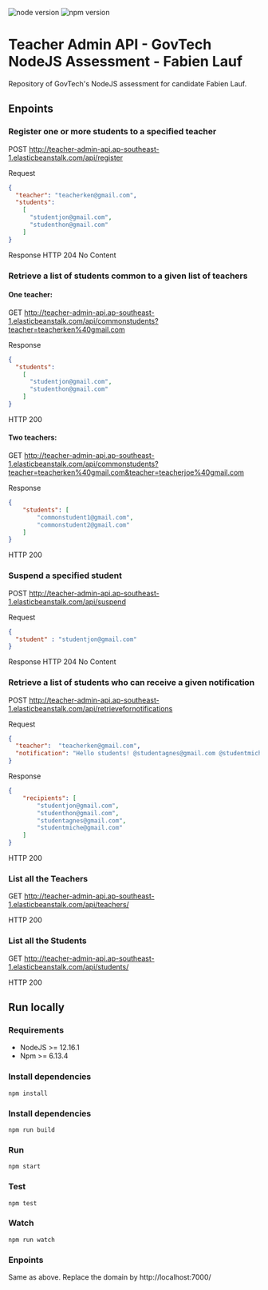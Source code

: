 ![node version](https://img.shields.io/badge/node-v12.16.1-blue.svg)
![npm version](https://img.shields.io/badge/npm-6.13.4-blue.svg)

# Teacher Admin API - GovTech NodeJS Assessment - Fabien Lauf

Repository of GovTech's NodeJS assessment for candidate Fabien Lauf.

## Enpoints

### Register one or more students to a specified teacher
POST http://teacher-admin-api.ap-southeast-1.elasticbeanstalk.com/api/register

Request
```json
{
  "teacher": "teacherken@gmail.com",
  "students":
    [
      "studentjon@gmail.com",
      "studenthon@gmail.com"
    ]
}
```
Response
HTTP 204 No Content

### Retrieve a list of students common to a given list of teachers
#### One teacher:
GET http://teacher-admin-api.ap-southeast-1.elasticbeanstalk.com/api/commonstudents?teacher=teacherken%40gmail.com

Response
```json
{
  "students":
    [
      "studentjon@gmail.com",
      "studenthon@gmail.com"
    ]
}
```
HTTP 200

#### Two teachers:
GET http://teacher-admin-api.ap-southeast-1.elasticbeanstalk.com/api/commonstudents?teacher=teacherken%40gmail.com&teacher=teacherjoe%40gmail.com

Response
```json
{
    "students": [
        "commonstudent1@gmail.com",
        "commonstudent2@gmail.com"
    ]
}
```
HTTP 200

### Suspend a specified student
POST http://teacher-admin-api.ap-southeast-1.elasticbeanstalk.com/api/suspend

Request
```json
{
  "student" : "studentjon@gmail.com"
}
```
Response
HTTP 204 No Content

### Retrieve a list of students who can receive a given notification
POST http://teacher-admin-api.ap-southeast-1.elasticbeanstalk.com/api/retrievefornotifications

Request
```json
{
  "teacher":  "teacherken@gmail.com",
  "notification": "Hello students! @studentagnes@gmail.com @studentmiche@gmail.com"
}
```
Response
```json
{
    "recipients": [
        "studentjon@gmail.com",
        "studenthon@gmail.com",
        "studentagnes@gmail.com",
        "studentmiche@gmail.com"
    ]
}
```
HTTP 200

### List all the Teachers
GET http://teacher-admin-api.ap-southeast-1.elasticbeanstalk.com/api/teachers/

HTTP 200

### List all the Students
GET http://teacher-admin-api.ap-southeast-1.elasticbeanstalk.com/api/students/

HTTP 200

## Run locally
### Requirements

- NodeJS >= 12.16.1
- Npm >= 6.13.4

### Install dependencies

```shell script
npm install
```

### Install dependencies

```shell script
npm run build
```

### Run

```shell script
npm start
```

### Test

```shell script
npm test
```

### Watch

```shell script
npm run watch
```

### Enpoints

Same as above. Replace the domain by http://localhost:7000/